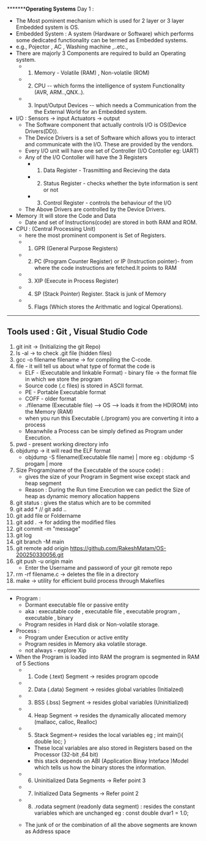 *************************************Operating Systems******************************
Day 1 : 

* The Most pominent mechanism which is used for 2 layer or 3 layer Embedded system is OS.
* Embedded System : A system (Hardware or Software) which performs some dedicated functionality can be termed as Embedded systems.
* e.g., Pojector , AC , Washing machine ,..etc.,
* There are majorly 3 Components are required to build an Operating system.
    * 1. Memory - Volatile (RAM) , Non-volatile (ROM)
    * 2. CPU -- which forms the intelligence of system Functionality (AVR, ARM..,QNX..).
    * 3. Input/Output Devices -- which needs a Communication from the the External World for an Embedded system.
* I/O : 
    Sensors -> input
    Actuators -> output
    * The Software component that actually controls I/O is OS(Device Drivers(DD)).
    * The Device Drivers is a set of Software which allows you to interact and communicate with the I/O. These are provided by the vendors.
    * Every I/O unit will have one set of Controller (I/O Contoller eg: UART)
    * Any of the I/O Contoller will have the 3 Registers 
        * 1. Data Register - Trasmitting and Recieving the data 
        * 2. Status Register - checks whether the byte information is sent or not 
        * 3. Control Register - controls the behaviour of the I/O
    * The Above Drivers are controlled by the Device Drivers.
* Memory :It will store the Code and Data
    * Date and  set of Instructions(code) are stored in both RAM and ROM.
* CPU : (Central Processing Unit)
    * here the most prominent component is Set of Registers.
    * 1. GPR (General Purpose Registers)
    * 2. PC (Program Counter Register) or IP (Instruction pointer)- from where the code instructions are fetched.It points to RAM 
    * 3. XIP (Execute in Process Register)
    * 4. SP (Stack Pointer) Register. Stack is junk of Memory 
    * 5. Flags (Which stores the Arithmatic and logical Operations).
-------------------------------------------------------------------------------------------------
Tools used : Git , Visual Studio Code
-------------------------------------------------------------------------------------------------
1. git init -> (Initializing the git Repo)
2. ls -al -> to check .git file (hidden files)
3. gcc -o filename filename -> for compiling the C-code.
4. file - it will tell us about what type of format the code is 
    * ELF - (Executable and linkable Format) - binary file -> the format file in which we store the program 
    * Source code (.c files) is stored in ASCII format. 
    * PE - Portable Executable format 
    * COFF - older format
    * ./filename (Executable file) --> OS --> loads it from the HD(ROM) into the Memory (RAM)
    * when you run this Executable (./program) you are converting it into a process 
    * Meanwhile a Process can be simply defined as Program under Execution. 
5. pwd - present working directory info 
6. objdump -> it will read the ELF format 
    * objdump -S filename(Executable file name) | more 
        eg : objdump -S progam | more 
7. Size Program(name of the Executable of the souce code) :
    * gives the size of your Program in Segment wise except stack and heap segment 
    * Reason : During the Run time Execution we can pedict the Size of heap as dynamic memory allocation happens 
8. git status :
     gives the status which are to be commited 
9. git add * // git add ..
10. git add file or Foldername 
11. git add . -> for adding the modified files
12. git commit -m "message"
13. git log 
14. git branch -M main
15. git remote add origin https://github.com/RakeshMatam/OS-200250330056.git
16. git push -u origin main
    * Enter the Username and password of your git remote repo
17. rm -rf filename.c -> deletes the file in a directory 
18. make -> utility for efficient build process through Makefiles
-------------------------------------------------------------------------------------------------------
* Program : 
    * Dormant executable file or passive entity 
    * aka : executable code , executable file , executable program , executable , binary
    * Program resides in Hard disk or Non-volatile storage.
* Process : 
    * Program under Execution or active entity 
    * Program resides in Memory aka volatile storage.
    * not always - explore Xip
* When the Program is loaded into RAM the program is segmented in RAM of 5 Sections 
    * 1. Code (.text) Segment -> resides program opcode 
    * 2. Data (.data) Segment -> resides global variables (Initialzed)
    * 3. BSS (.bss) Segment -> resides global variables (Uninitialized)
    * 4. Heap Segment -> resides the dynamically allocated memory (mallaoc, calloc, Realloc) 
    * 5. Stack Segment-> resides the local variables 
            eg ; int main(){
                double loc;
            }
        * These local variables are also stored in Registers based on the Processor (32-bit ,64 bit)
        * this stack depends on ABI (Application Binay Inteface )Model which tells us how the binary stores the information.
    * 6. Uninitialized Data Segments -> Refer point 3
    * 7. Initialized Data Segments -> Refer point 2
    * 8. .rodata segment (readonly data segment) : resides the constant variables which are unchanged 
            eg : const double dvar1 = 1.0;

    * The junk of or the combination of all the above segments are known as Address space  